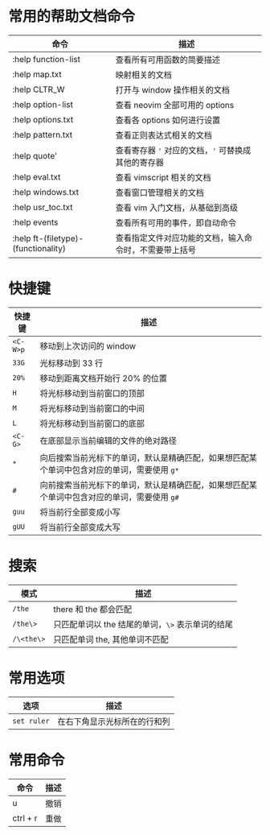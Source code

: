 # 常用的帮助文档命令

| 命令                                | 描述                                                   |
| ----------------------------------- | ------------------------------------------------------ |
| :help function-list                 | 查看所有可用函数的简要描述                             |
| :help map.txt                       | 映射相关的文档                                         |
| :help CLTR_W                        | 打开与 window 操作相关的文档                           |
| :help option-list                   | 查看 neovim 全部可用的 options                         |
| :help options.txt                   | 查看各 options 如何进行设置                            |
| :help pattern.txt                   | 查看正则表达式相关的文档                               |
| :help quote'                        | 查看寄存器 `'` 对应的文档，`'` 可替换成其他的寄存器    |
| :help eval.txt                      | 查看 vimscript  相关的文档                             |
| :help windows.txt                   | 查看窗口管理相关的文档                                 |
| :help usr_toc.txt                   | 查看 vim 入门文档，从基础到高级                        |
| :help events                        | 查看所有可用的事件，即自动命令                         |
| :help ft-(filetype)-(functionality) | 查看指定文件对应功能的文档，输入命令时，不需要带上括号 | 

# 快捷键

| 快捷键   | 描述                                                                                        |
| -------- | ------------------------------------------------------------------------------------------- |
| `<C-W>p` | 移动到上次访问的 window                                                                     |
| `33G`    | 光标移动到 33 行                                                                            |
| `20%`    | 移动到距离文档开始行 20% 的位置                                                             |
| `H`      | 将光标移动到当前窗口的顶部                                                                  |
| `M`      | 将光标移动到当前窗口的中间                                                                  |
| `L`      | 将光标移动到当前窗口的底部                                                                  |
| `<C-G>`  | 在底部显示当前编辑的文件的绝对路径                                                          |
| `*`      | 向后搜索当前光标下的单词，默认是精确匹配，如果想匹配某个单词中包含对应的单词，需要使用 `g*` |
| `#`      | 向前搜索当前光标下的单词，默认是精确匹配，如果想匹配某个单词中包含对应的单词，需要使用 `g#` |
| `guu`    | 将当前行全部变成小写                                                                        |
| `gUU`    | 将当前行全部变成大写                                                                        | 

# 搜索

| 模式       | 描述                                             |
| ---------- | ------------------------------------------------ |
| `/the`     | there 和 the 都会匹配                            |
| `/the\>`   | 只匹配单词以 the 结尾的单词，`\>` 表示单词的结尾 |
| `/\<the\>` | 只匹配单词 the, 其他单词不匹配                   |



# 常用选项

| 选项        | 描述                         |
| ----------- | ---------------------------- |
| `set ruler` | 在右下角显示光标所在的行和列 |


# 常用命令

| 命令     | 描述 |
| -------- | ---- |
| u        | 撤销 |
| ctrl + r | 重做 | 

